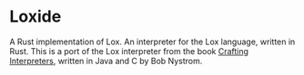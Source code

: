 # Loxide

A Rust implementation of Lox.
An interpreter for the Lox language, written in Rust.
This is a port of the Lox interpreter from the book [Crafting Interpreters](https://craftinginterpreters.com/), written in Java and C by Bob Nystrom.
